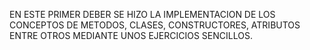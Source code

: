 EN ESTE PRIMER DEBER SE HIZO LA IMPLEMENTACION DE LOS CONCEPTOS DE METODOS, CLASES, CONSTRUCTORES, ATRIBUTOS ENTRE OTROS MEDIANTE UNOS EJERCICIOS SENCILLOS.
